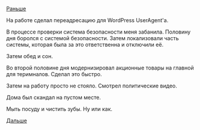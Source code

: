 [Раньше](2019.03.04.md)

На работе сделал переадресацию для WordPress UserAgent'а.

В процессе проверки система безопасности меня забанила.
Половину дня боролся с системой безопасности. Затем локализовали часть системы, которая была за это ответственна и отключили её.

Затем обед и сон.

Во второй половине дня модернизировал акционные товары на главной для теримналов. Сделал это быстро.

Затем на работу просто не стояло.
Смотрел политические видео.

Дома был скандал на пустом месте.

Мыть посуду и чистить зубы. Ну или как.

 [Дальше](2019.03.06.md)